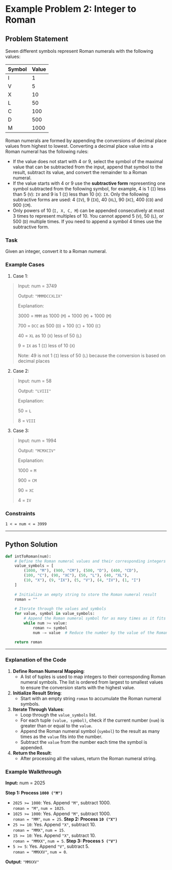 # Example Problem 2: Integer to Roman

## Problem Statement
Seven different symbols represent Roman numerals with the following values:

| Symbol | Value |
|--------|-------|
| I      | 1     |
| V      | 5     |
| X      | 10    |
| L      | 50    |
| C      | 100   |
| D      | 500   |
| M      | 1000  |

Roman numerals are formed by appending the conversions of decimal place values from highest to lowest. Converting a decimal place value into a Roman numeral has the following rules:

- If the value does not start with 4 or 9, select the symbol of the maximal value that can be subtracted from the input, append that symbol to the result, subtract its value, and convert the remainder to a Roman numeral.
- If the value starts with 4 or 9 use the **subtractive form** representing one symbol subtracted from the following symbol, for example, 4 is 1 (`I`) less than 5 (`V`): `IV` and 9 is 1 (`I`) less than 10 (`X`): `IX`. Only the following subtractive forms are used: 4 (`IV`), 9 (`IX`), 40 (`XL`), 90 (`XC`), 400 (`CD`) and 900 (`CM`).
- Only powers of 10 (`I, X, C, M`) can be appended consecutively at most 3 times to represent multiples of 10. You cannot append 5 (`V`), 50 (`L`), or 500 (`D`) multiple times. If you need to append a symbol 4 times use the subtractive form.

### Task
Given an integer, convert it to a Roman numeral.

### Example Cases
1. Case 1:
>Input: num = 3749
>
>Output: `"MMMDCCXLIX"`
>
>Explanation:
>
>3000 = `MMM` as 1000 (`M`) + 1000 (`M`) + 1000 (`M`)
>
> 700 = `DCC` as 500 (`D`) + 100 (`C`) + 100 (`C`)
>
>  40 = `XL` as 10 (`X`) less of 50 (`L`)
>
>   9 = `IX` as 1 (`I`) less of 10 (`X`)
>
>Note: 49 is not 1 (`I`) less of 50 (`L`) because the conversion is based on decimal places

2. Case 2:
>Input: num = 58
>
>Output: `"LVIII"`
>
>Explanation:
>
>50 = `L`
>
> 8 = `VIII`

3. Case 3:
>Input: num = 1994
>
>Output: `"MCMXCIV"`
>
>Explanation:
>
>1000 = `M`
>
> 900 = `CM`
>
>  90 = `XC`
>
>   4 = `IV`

### Constraints
`1 < = num < = 3999`

---
## Python Solution
```python
def intToRoman(num):
    # Define the Roman numeral values and their corresponding integers
    value_symbols = [
        (1000, "M"), (900, "CM"), (500, "D"), (400, "CD"),
        (100, "C"), (90, "XC"), (50, "L"), (40, "XL"),
        (10, "X"), (9, "IX"), (5, "V"), (4, "IV"), (1, "I")
    ]
    
    # Initialize an empty string to store the Roman numeral result
    roman = ""
    
    # Iterate through the values and symbols
    for value, symbol in value_symbols:
        # Append the Roman numeral symbol for as many times as it fits in the number
        while num >= value:
            roman += symbol
            num -= value  # Reduce the number by the value of the Roman numeral

    return roman
```
---

### Explanation of the Code
1. **Define Roman Numeral Mapping**:
   - A list of tuples is used to map integers to their corresponding Roman numeral symbols. The list is ordered from largest to smallest values to ensure the conversion starts with the highest value.
2. **Initialize Result String**:
   - Start with an empty string `roman` to accumulate the Roman numeral symbols.
3. **Iterate Through Values**:
   - Loop through the `value_symbols` list.
   - For each tuple `(value, symbol)`, check if the current number (`num`) is greater than or equal to the `value`.
   - Append the Roman numeral symbol (`symbol`) to the result as many times as the `value` fits into the number.
   - Subtract the `value` from the number each time the symbol is appended.
4. **Return the Result**:
   - After processing all the values, return the Roman numeral string.

### Example Walkthrough
**Input:** num = 2025

**Step 1: Process `1000 ("M")`**  
- `2025 >= 1000`: Yes. Append `"M"`, subtract 1000.  
  `roman = "M"`, `num = 1025`.
- `1025 >= 1000`: Yes. Append `"M"`, subtract 1000.  
  `roman = "MM"`, `num = 25`.
**Step 2: Process `10 ("X")`**  
- `25 >= 10`: Yes. Append `"X"`, subtract 10.  
  `roman = "MMX"`, `num = 15`.
- `15 >= 10`: Yes. Append `"X"`, subtract 10.  
  `roman = "MMXX"`, `num = 5`.
**Step 3: Process `5 ("V")`**  
- `5 >= 5`: Yes. Append `"V"`, subtract 5.  
  `roman = "MMXXV"`, `num = 0`.

**Output**: `"MMXXV"`
